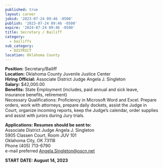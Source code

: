 ```yaml
---
published: true
layout: career
jobid: '2023-07-24 09:46 -0500'
publish: '2023-07-24 09:46 -0500'
expire: '2024-07-24 09:46 -0500'
title: Secretary / Bailiff
category:
  - bailiffs
sub_category:
  - DISTRICT
location: Oklahoma County
---
```

**Position:** Secretary/Bailiff  
**Location:** Oklahoma County Juvenile Justice Center  
**Hiring Official:** Associate District Judge Angela J. Singleton  
**Salary:** $42,000.00  
**Benefits:** State Employment (includes, paid annual and sick leave, insurance benefits, retirement)  
Necessary Qualifications: Proficiency in Microsoft Word and Excel.  Prepare orders, work with attorneys, prepare daily dockets, assist the Judge in Court, organize incoming reports, keep the Judge’s calendar, order supplies and assist with jurors during Jury trials.

**Applications: Resumes should be sent to:**  
Associate District Judge Angela J. Singleton  
5905 Classen Court, Room JUV 101  
Oklahoma City, OK  73118  
Phone (405) 713-6790  
e-mail preferred [Angela.Singleton@oscn.net](mailto:Angela.Singleton@oscn.net)

**START DATE: August 14, 2023**
